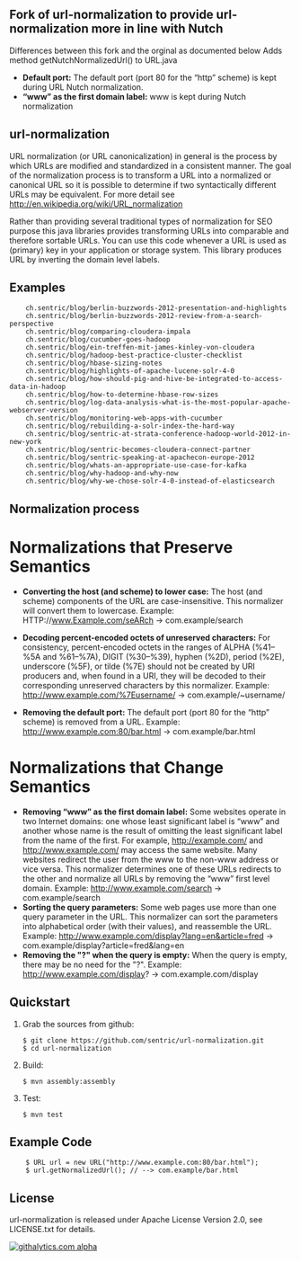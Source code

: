 ## Fork of url-normalization to provide url-normalization more in line with Nutch

Differences between this fork and the orginal as documented below
Adds method getNutchNormalizedUrl() to URL.java
 * <b>Default port:</b>
 The default port (port 80 for the “http” scheme) is kept during URL Nutch normalization. 
 * <b>“www” as the first domain label:</b>
 www is kept during Nutch normalization

## url-normalization

URL normalization (or URL canonicalization) in general is the process by which URLs are modified and standardized in a consistent manner. The goal of the normalization process is to transform a URL into a normalized or canonical URL so it is possible to determine if two syntactically different URLs may be equivalent. For more detail see http://en.wikipedia.org/wiki/URL_normalization

Rather than providing several traditional types of normalization for SEO purpose this java libraries provides transforming URLs into comparable and therefore sortable URLs. You can use this code whenever a URL is used as (primary) key in your application or storage system. This library produces URL by inverting the domain level labels. 

## Examples

        ch.sentric/blog/berlin-buzzwords-2012-presentation-and-highlights
        ch.sentric/blog/berlin-buzzwords-2012-review-from-a-search-perspective
        ch.sentric/blog/comparing-cloudera-impala
        ch.sentric/blog/cucumber-goes-hadoop
        ch.sentric/blog/ein-treffen-mit-james-kinley-von-cloudera
        ch.sentric/blog/hadoop-best-practice-cluster-checklist
        ch.sentric/blog/hbase-sizing-notes
        ch.sentric/blog/highlights-of-apache-lucene-solr-4-0
        ch.sentric/blog/how-should-pig-and-hive-be-integrated-to-access-data-in-hadoop
        ch.sentric/blog/how-to-determine-hbase-row-sizes
        ch.sentric/blog/log-data-analysis-what-is-the-most-popular-apache-webserver-version
        ch.sentric/blog/monitoring-web-apps-with-cucumber
        ch.sentric/blog/rebuilding-a-solr-index-the-hard-way
        ch.sentric/blog/sentric-at-strata-conference-hadoop-world-2012-in-new-york
        ch.sentric/blog/sentric-becomes-cloudera-connect-partner
        ch.sentric/blog/sentric-speaking-at-apachecon-europe-2012
        ch.sentric/blog/whats-an-appropriate-use-case-for-kafka
        ch.sentric/blog/why-hadoop-and-why-now
        ch.sentric/blog/why-we-chose-solr-4-0-instead-of-elasticsearch

## Normalization process


# Normalizations that Preserve Semantics

 * <b>Converting the host (and scheme) to lower case:</b>
 The host (and scheme)  components of the URL are case-insensitive. This normalizer will convert them to lowercase.
       Example: HTTP://www.Example.com/seARch → com.example/search

 * <b>Decoding percent-encoded octets of unreserved characters:</b>
 For consistency, percent-encoded octets in the ranges of ALPHA (%41–%5A and %61–%7A), DIGIT (%30–%39), hyphen (%2D), period (%2E), underscore (%5F), or tilde (%7E) should not be created by URI producers and, when found in a URI, they will be decoded to their corresponding unreserved characters by this normalizer.
       Example: http://www.example.com/%7Eusername/ → com.example/~username/

 * <b>Removing the default port:</b>
 The default port (port 80 for the “http” scheme) is removed from a URL. 
       Example: http://www.example.com:80/bar.html → com.example/bar.html


# Normalizations that Change Semantics

 * <b>Removing “www” as the first domain label:</b>
 Some websites operate in two Internet domains: one whose least significant label is “www” and another whose name is the result of omitting the least significant label from the name of the first. For example, http://example.com/ and http://www.example.com/ may access the same website. Many websites redirect the user from the www to the non-www address or vice versa. This normalizer determines one of these URLs redirects to the other and normalize all URLs by removing the “www” first level domain.
       Example: http://www.example.com/search → com.example/search
 * <b>Sorting the query parameters:</b>
 Some web pages use more than one query parameter in the URL. This normalizer can sort the parameters into alphabetical order (with their values), and reassemble the URL. 
       Example: http://www.example.com/display?lang=en&article=fred → com.example/display?article=fred&lang=en
 * <b>Removing the "?" when the query is empty:</b>
 When the query is empty, there may be no need for the "?". 
       Example: http://www.example.com/display? → com.example.com/display


## Quickstart

 1. Grab the sources from github: 
 
        $ git clone https://github.com/sentric/url-normalization.git
        $ cd url-normalization  
        
 2. Build:
 
        $ mvn assembly:assembly
         
 3. Test:

        $ mvn test
        

## Example Code

        $ URL url = new URL("http://www.example.com:80/bar.html");
        $ url.getNormalizedUrl(); // --> com.example/bar.html    
        
## License

url-normalization is released under Apache License Version 2.0, see LICENSE.txt for details.   

[![githalytics.com alpha](https://cruel-carlota.pagodabox.com/6724398ec02b3c118e7e9a76a5f6227b "githalytics.com")](http://githalytics.com/sentric/url-normalization)
